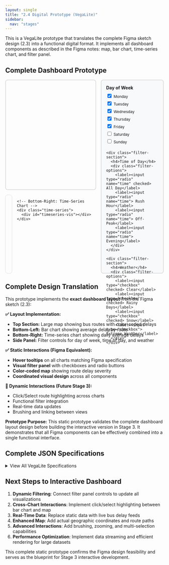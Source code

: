 ```yaml
---
layout: single
title: "2.4 Digital Prototype (VegaLite)"
sidebar:
  nav: "stages"
---
```


This is a VegaLite prototype that translates the complete Figma sketch design (2.3) into a functional digital format. It implements all dashboard components as described in the Figma notes: map, bar chart, time-series chart, and filter panel.

## Complete Dashboard Prototype

<style>
.dashboard-container {
  display: grid;
  grid-template-columns: 1fr 200px;
  grid-template-rows: 350px 250px;
  gap: 15px;
  width: 100%;
  max-width: 1000px;
}

.map-section {
  grid-column: 1;
  grid-row: 1;
  border: 2px solid #ddd;
  border-radius: 8px;
  padding: 10px;
}

.bottom-left {
  grid-column: 1;
  grid-row: 2;
  display: flex;
  gap: 15px;
}

.bar-chart, .time-series {
  flex: 1;
  border: 1px solid #ddd;
  border-radius: 8px;
  padding: 10px;
}

.filter-panel {
  grid-column: 2;
  grid-row: 1 / -1;
  border: 2px solid #ddd;
  border-radius: 8px;
  padding: 15px;
  background: #f8f9fa;
}

.filter-section {
  margin-bottom: 20px;
}

.filter-section h4 {
  margin: 0 0 8px 0;
  font-size: 14px;
  font-weight: bold;
}

.filter-options {
  display: flex;
  flex-direction: column;
  gap: 5px;
}

.filter-options label {
  font-size: 12px;
  cursor: pointer;
}
</style>

<div class="dashboard-container">
  <!-- Top Section: Large Map -->
  <div class="map-section">
    <div id="map-vis"></div>
  </div>
  
  <!-- Bottom-Left: Bar Chart -->
  <div class="bottom-left">
    <div class="bar-chart">
      <div id="bar-vis"></div>
    </div>
    
    <!-- Bottom-Right: Time-Series Chart -->
    <div class="time-series">
      <div id="timeseries-vis"></div>
    </div>
  </div>
  
  <!-- Side Panel: Filter Controls -->
  <div class="filter-panel">
    <div class="filter-section">
      <h4>Day of Week</h4>
      <div class="filter-options">
        <label><input type="checkbox" checked> Monday</label>
        <label><input type="checkbox" checked> Tuesday</label>
        <label><input type="checkbox" checked> Wednesday</label>
        <label><input type="checkbox" checked> Thursday</label>
        <label><input type="checkbox" checked> Friday</label>
        <label><input type="checkbox"> Saturday</label>
        <label><input type="checkbox"> Sunday</label>
      </div>
    </div>
    
    <div class="filter-section">
      <h4>Time of Day</h4>
      <div class="filter-options">
        <label><input type="radio" name="time" checked> All Day</label>
        <label><input type="radio" name="time"> Rush Hour</label>
        <label><input type="radio" name="time"> Off-Peak</label>
        <label><input type="radio" name="time"> Evening</label>
      </div>
    </div>
    
    <div class="filter-section">
      <h4>Weather</h4>
      <div class="filter-options">
        <label><input type="checkbox" checked> Clear</label>
        <label><input type="checkbox" checked> Rainy Days</label>
        <label><input type="checkbox" checked> Snow</label>
        <label><input type="checkbox"> Extreme Weather</label>
      </div>
    </div>
  </div>
</div>

<script src="https://cdn.jsdelivr.net/npm/vega@5"></script>
<script src="https://cdn.jsdelivr.net/npm/vega-lite@5"></script>
<script src="https://cdn.jsdelivr.net/npm/vega-embed@6"></script>

<script type="text/javascript">
  // Map Visualization (Top Section)
  var mapSpec = {
    "$schema": "https://vega.github.io/schema/vega-lite/v5.json",
    "data": {
      "values": [
        {"route": "Route 12", "x": 100, "y": 80, "delay": 8.4, "color": "#ff6b6b"},
        {"route": "Route 27", "x": 200, "y": 120, "delay": 5.2, "color": "#ffd93d"},
        {"route": "Route 42", "x": 300, "y": 60, "delay": 12.0, "color": "#ff1744"},
        {"route": "Route 8", "x": 150, "y": 180, "delay": 3.1, "color": "#4caf50"},
        {"route": "Route 15", "x": 350, "y": 140, "delay": 6.8, "color": "#ff9800"},
        {"route": "Route 33", "x": 250, "y": 200, "delay": 9.7, "color": "#f44336"}
      ]
    },
    "mark": {
      "type": "circle",
      "size": 200,
      "stroke": "#333",
      "strokeWidth": 2
    },
    "title": "City Bus Route Map - Color-Coded Delays",
    "width": 420,
    "height": 280,
    "encoding": {
      "x": {
        "field": "x",
        "type": "quantitative",
        "scale": {"domain": [0, 400]},
        "axis": {"title": "City Map (West ← → East)", "grid": false}
      },
      "y": {
        "field": "y",
        "type": "quantitative",
        "scale": {"domain": [0, 250]},
        "axis": {"title": "City Map (South ← → North)", "grid": false}
      },
      "color": {
        "field": "color",
        "type": "nominal",
        "scale": null,
        "legend": null
      },
      "tooltip": [
        {"field": "route", "title": "Route"},
        {"field": "delay", "title": "Avg Delay (min)", "format": ".1f"}
      ]
    }
  };

  // Bar Chart Visualization (Bottom-Left)
  var barSpec = {
    "$schema": "https://vega.github.io/schema/vega-lite/v5.json",
    "data": {
      "values": [
        {"route": "Route 12", "avg_delay": 8.4},
        {"route": "Route 27", "avg_delay": 5.2},
        {"route": "Route 42", "avg_delay": 12.0},
        {"route": "Route 8", "avg_delay": 3.1},
        {"route": "Route 15", "avg_delay": 6.8},
        {"route": "Route 33", "avg_delay": 9.7}
      ]
    },
    "mark": {
      "type": "bar",
      "color": "#ff6b6b"
    },
    "title": "Average Delay by Route",
    "width": 300,
    "height": 180,
    "encoding": {
      "x": {
        "field": "route",
        "type": "ordinal",
        "title": "Bus Route",
        "axis": {"labelAngle": -45}
      },
      "y": {
        "field": "avg_delay",
        "type": "quantitative",
        "title": "Avg Delay (min)",
        "scale": {"domain": [0, 15]}
      },
      "tooltip": [
        {"field": "route", "title": "Route"},
        {"field": "avg_delay", "title": "Avg Delay (min)", "format": ".1f"}
      ]
    }
  };

  // Time-Series Chart (Bottom-Right)
  var timeSeriesSpec = {
    "$schema": "https://vega.github.io/schema/vega-lite/v5.json",
    "data": {
      "values": [
        {"date": "2024-01-01", "avg_delay": 7.2},
        {"date": "2024-01-02", "avg_delay": 8.1},
        {"date": "2024-01-03", "avg_delay": 6.8},
        {"date": "2024-01-04", "avg_delay": 9.3},
        {"date": "2024-01-05", "avg_delay": 11.2},
        {"date": "2024-01-06", "avg_delay": 5.1},
        {"date": "2024-01-07", "avg_delay": 4.8},
        {"date": "2024-01-08", "avg_delay": 8.7},
        {"date": "2024-01-09", "avg_delay": 7.9},
        {"date": "2024-01-10", "avg_delay": 6.4}
      ]
    },
    "mark": {
      "type": "line",
      "point": true,
      "color": "#2196f3"
    },
    "title": "Daily Average Delays",
    "width": 300,
    "height": 180,
    "encoding": {
      "x": {
        "field": "date",
        "type": "temporal",
        "title": "Date",
        "axis": {"format": "%m/%d"}
      },
      "y": {
        "field": "avg_delay",
        "type": "quantitative",
        "title": "Daily Avg Delay (min)",
        "scale": {"domain": [0, 12]}
      },
      "tooltip": [
        {"field": "date", "title": "Date", "type": "temporal"},
        {"field": "avg_delay", "title": "Avg Delay (min)", "format": ".1f"}
      ]
    }
  };

  // Embed all visualizations
  vegaEmbed('#map-vis', mapSpec);
  vegaEmbed('#bar-vis', barSpec);
  vegaEmbed('#timeseries-vis', timeSeriesSpec);
</script>
</script>

## Complete Design Translation

This prototype implements the **exact dashboard layout** from the Figma sketch (2.3):

**✅ Layout Implementation:**
- **Top Section:** Large map showing bus routes with color-coded delays
- **Bottom-Left:** Bar chart showing average delay by route  
- **Bottom-Right:** Time-series chart showing daily average delays
- **Side Panel:** Filter controls for day of week, time of day, and weather

**✅ Static Interactions (Figma Equivalent):**
- **Hover tooltips** on all charts matching Figma specification
- **Visual filter panel** with checkboxes and radio buttons
- **Color-coded map** showing route delay severity
- **Coordinated visual design** across all components

**🔄 Dynamic Interactions (Future Stage 3):**
- Click/Select route highlighting across charts
- Functional filter integration
- Real-time data updates
- Brushing and linking between views

**Prototype Purpose:**
This static prototype validates the complete dashboard layout design before building the interactive version in Stage 3. It demonstrates that all Figma components can be effectively combined into a single functional interface.

## Complete JSON Specifications

<details>
<summary>View All VegaLite Specifications</summary>

**Map Visualization:**
```json
{
  "$schema": "https://vega.github.io/schema/vega-lite/v5.json",
  "data": {
    "values": [
      {"route": "Route 12", "x": 100, "y": 80, "delay": 8.4, "color": "#ff6b6b"},
      {"route": "Route 27", "x": 200, "y": 120, "delay": 5.2, "color": "#ffd93d"},
      {"route": "Route 42", "x": 300, "y": 60, "delay": 12.0, "color": "#ff1744"},
      {"route": "Route 8", "x": 150, "y": 180, "delay": 3.1, "color": "#4caf50"},
      {"route": "Route 15", "x": 350, "y": 140, "delay": 6.8, "color": "#ff9800"},
      {"route": "Route 33", "x": 250, "y": 200, "delay": 9.7, "color": "#f44336"}
    ]
  },
  "mark": {"type": "circle", "size": 200, "stroke": "#333", "strokeWidth": 2},
  "title": "City Bus Route Map - Color-Coded Delays",
  "encoding": {
    "x": {"field": "x", "type": "quantitative", "scale": {"domain": [0, 400]}},
    "y": {"field": "y", "type": "quantitative", "scale": {"domain": [0, 250]}},
    "color": {"field": "color", "type": "nominal", "scale": null}
  }
}
```

**Bar Chart:**
```json
{
  "$schema": "https://vega.github.io/schema/vega-lite/v5.json",
  "data": {
    "values": [
      {"route": "Route 12", "avg_delay": 8.4},
      {"route": "Route 27", "avg_delay": 5.2},
      {"route": "Route 42", "avg_delay": 12.0},
      {"route": "Route 8", "avg_delay": 3.1},
      {"route": "Route 15", "avg_delay": 6.8},
      {"route": "Route 33", "avg_delay": 9.7}
    ]
  },
  "mark": {"type": "bar", "color": "#ff6b6b"},
  "title": "Average Delay by Route"
}
```

**Time-Series Chart:**
```json
{
  "$schema": "https://vega.github.io/schema/vega-lite/v5.json",
  "data": {
    "values": [
      {"date": "2024-01-01", "avg_delay": 7.2},
      {"date": "2024-01-02", "avg_delay": 8.1},
      {"date": "2024-01-03", "avg_delay": 6.8},
      {"date": "2024-01-04", "avg_delay": 9.3},
      {"date": "2024-01-05", "avg_delay": 11.2}
    ]
  },
  "mark": {"type": "line", "point": true, "color": "#2196f3"},
  "title": "Daily Average Delays"
}
```

</details>

## Next Steps to Interactive Dashboard

1. **Dynamic Filtering**: Connect filter panel controls to update all visualizations
2. **Cross-Chart Interactions**: Implement click/select highlighting between bar chart and map
3. **Real-Time Data**: Replace static data with live bus delay feeds
4. **Enhanced Map**: Add actual geographic coordinates and route paths
5. **Advanced Interactions**: Add brushing, zooming, and multi-selection capabilities
6. **Performance Optimization**: Implement data streaming and efficient rendering for large datasets

This complete static prototype confirms the Figma design feasibility and serves as the blueprint for Stage 3 interactive development.

